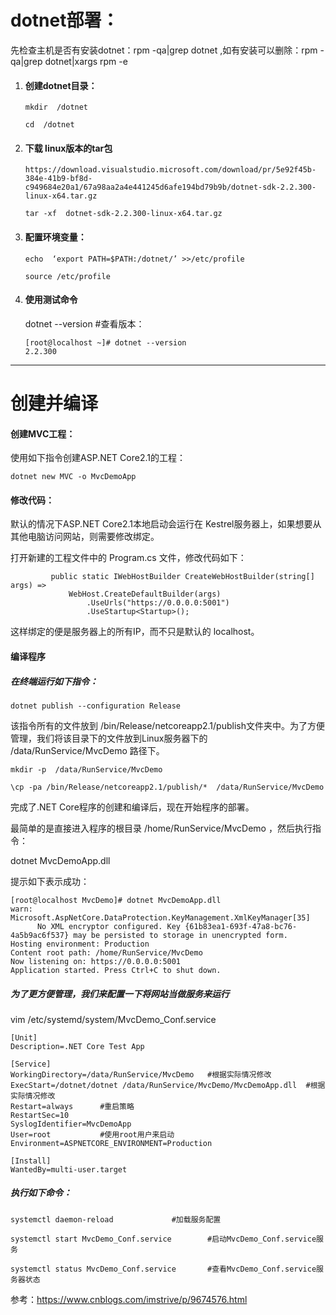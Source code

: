 # 							dotnet部署：

先检查主机是否有安装dotnet：rpm -qa|grep dotnet ,如有安装可以删除：rpm -qa|grep dotnet|xargs rpm -e

1. #### 创建dotnet目录：

   ```
   mkdir  /dotnet
   
   cd  /dotnet
   ```

   

2. #### 下载 linux版本的tar包

   ```
   https://download.visualstudio.microsoft.com/download/pr/5e92f45b-384e-41b9-bf8d-c949684e20a1/67a98aa2a4e441245d6afe194bd79b9b/dotnet-sdk-2.2.300-linux-x64.tar.gz
   
   tar -xf  dotnet-sdk-2.2.300-linux-x64.tar.gz
   ```

   

3. #### 配置环境变量：

   ```
   echo  ‘export PATH=$PATH:/dotnet/’ >>/etc/profile
   
   source /etc/profile
   ```

   

4. #### 使用测试命令

   dotnet --version   #查看版本：

   ```
   [root@localhost ~]# dotnet --version
   2.2.300
   ```

   

------------

# 创建并编译

#### 创建MVC工程：

使用如下指令创建ASP.NET Core2.1的工程：

```
dotnet new MVC -o MvcDemoApp
```

#### 修改代码：

默认的情况下ASP.NET Core2.1本地启动会运行在 Kestrel服务器上，如果想要从其他电脑访问网站，则需要修改绑定。

打开新建的工程文件中的 Program.cs 文件，修改代码如下：

```
         public static IWebHostBuilder CreateWebHostBuilder(string[] args) =>
             WebHost.CreateDefaultBuilder(args)
                 .UseUrls("https://0.0.0.0:5001")
                 .UseStartup<Startup>();
```

这样绑定的便是服务器上的所有IP，而不只是默认的 localhost。



#### 编译程序

##### 在终端运行如下指令：

```
dotnet publish --configuration Release
```

该指令所有的文件放到 /bin/Release/netcoreapp2.1/publish文件夹中。为了方便管理，我们将该目录下的文件放到Linux服务器下的 /data/RunService/MvcDemo 路径下。

```
mkdir -p  /data/RunService/MvcDemo 

\cp -pa /bin/Release/netcoreapp2.1/publish/*  /data/RunService/MvcDemo 
```

完成了.NET Core程序的创建和编译后，现在开始程序的部署。

最简单的是直接进入程序的根目录 /home/RunService/MvcDemo ，然后执行指令：

dotnet MvcDemoApp.dll		

提示如下表示成功：

```
[root@localhost MvcDemo]# dotnet MvcDemoApp.dll
warn: Microsoft.AspNetCore.DataProtection.KeyManagement.XmlKeyManager[35]
      No XML encryptor configured. Key {61b83ea1-693f-47a8-bc76-4a5b9ac6f537} may be persisted to storage in unencrypted form.
Hosting environment: Production
Content root path: /home/RunService/MvcDemo
Now listening on: https://0.0.0.0:5001
Application started. Press Ctrl+C to shut down.
```

##### 为了更方便管理，我们来配置一下将网站当做服务来运行

vim  /etc/systemd/system/MvcDemo_Conf.service

```
[Unit]
Description=.NET Core Test App

[Service]
WorkingDirectory=/data/RunService/MvcDemo	#根据实际情况修改
ExecStart=/dotnet/dotnet /data/RunService/MvcDemo/MvcDemoApp.dll  #根据实际情况修改
Restart=always		#重启策略
RestartSec=10
SyslogIdentifier=MvcDemoApp
User=root			#使用root用户来启动
Environment=ASPNETCORE_ENVIRONMENT=Production

[Install]
WantedBy=multi-user.target
```

##### 执行如下命令：

```
systemctl daemon-reload				#加载服务配置

systemctl start MvcDemo_Conf.service		#启动MvcDemo_Conf.service服务

systemctl status MvcDemo_Conf.service 	    #查看MvcDemo_Conf.service服务器状态
```

参考：https://www.cnblogs.com/imstrive/p/9674576.html